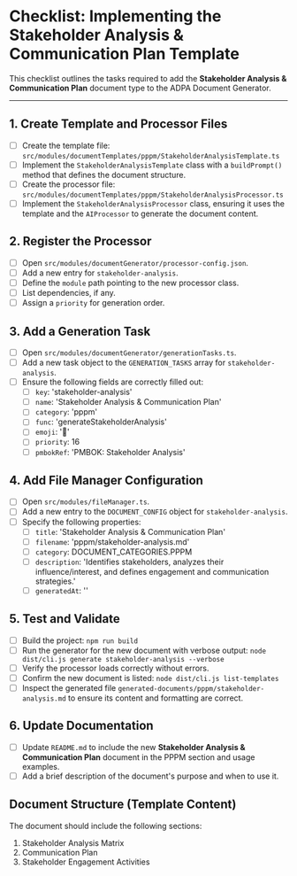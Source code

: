# Checklist: Implementing the Stakeholder Analysis & Communication Plan Template

This checklist outlines the tasks required to add the **Stakeholder Analysis & Communication Plan** document type to the ADPA Document Generator.

---

## 1. Create Template and Processor Files
- [ ] Create the template file: `src/modules/documentTemplates/pppm/StakeholderAnalysisTemplate.ts`
- [ ] Implement the `StakeholderAnalysisTemplate` class with a `buildPrompt()` method that defines the document structure.
- [ ] Create the processor file: `src/modules/documentTemplates/pppm/StakeholderAnalysisProcessor.ts`
- [ ] Implement the `StakeholderAnalysisProcessor` class, ensuring it uses the template and the `AIProcessor` to generate the document content.

## 2. Register the Processor
- [ ] Open `src/modules/documentGenerator/processor-config.json`.
- [ ] Add a new entry for `stakeholder-analysis`.
- [ ] Define the `module` path pointing to the new processor class.
- [ ] List dependencies, if any.
- [ ] Assign a `priority` for generation order.

## 3. Add a Generation Task
- [ ] Open `src/modules/documentGenerator/generationTasks.ts`.
- [ ] Add a new task object to the `GENERATION_TASKS` array for `stakeholder-analysis`.
- [ ] Ensure the following fields are correctly filled out:
  - [ ] `key`: 'stakeholder-analysis'
  - [ ] `name`: 'Stakeholder Analysis & Communication Plan'
  - [ ] `category`: 'pppm'
  - [ ] `func`: 'generateStakeholderAnalysis'
  - [ ] `emoji`: '👥'
  - [ ] `priority`: 16
  - [ ] `pmbokRef`: 'PMBOK: Stakeholder Analysis'

## 4. Add File Manager Configuration
- [ ] Open `src/modules/fileManager.ts`.
- [ ] Add a new entry to the `DOCUMENT_CONFIG` object for `stakeholder-analysis`.
- [ ] Specify the following properties:
  - [ ] `title`: 'Stakeholder Analysis & Communication Plan'
  - [ ] `filename`: 'pppm/stakeholder-analysis.md'
  - [ ] `category`: DOCUMENT_CATEGORIES.PPPM
  - [ ] `description`: 'Identifies stakeholders, analyzes their influence/interest, and defines engagement and communication strategies.'
  - [ ] `generatedAt`: ''

## 5. Test and Validate
- [ ] Build the project: `npm run build`
- [ ] Run the generator for the new document with verbose output: `node dist/cli.js generate stakeholder-analysis --verbose`
- [ ] Verify the processor loads correctly without errors.
- [ ] Confirm the new document is listed: `node dist/cli.js list-templates`
- [ ] Inspect the generated file `generated-documents/pppm/stakeholder-analysis.md` to ensure its content and formatting are correct.

## 6. Update Documentation
- [ ] Update `README.md` to include the new **Stakeholder Analysis & Communication Plan** document in the PPPM section and usage examples.
- [ ] Add a brief description of the document's purpose and when to use it.

## Document Structure (Template Content)
The document should include the following sections:
1. Stakeholder Analysis Matrix
2. Communication Plan
3. Stakeholder Engagement Activities
